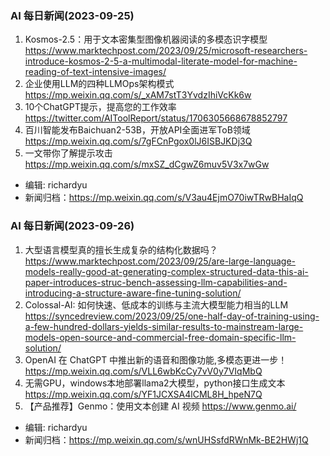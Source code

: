 ### AI 每日新闻(2023-09-25)

1. Kosmos-2.5：用于文本密集型图像机器阅读的多模态识字模型 https://www.marktechpost.com/2023/09/25/microsoft-researchers-introduce-kosmos-2-5-a-multimodal-literate-model-for-machine-reading-of-text-intensive-images/
2. 企业使用LLM的四种LLMOps架构模式 https://mp.weixin.qq.com/s/_xAM7stT3YvdzIhiVcKk6w
3. 10个ChatGPT提示，提高您的工作效率 https://twitter.com/AIToolReport/status/1706305668678852797
4. 百川智能发布Baichuan2-53B，开放API全面进军ToB领域 https://mp.weixin.qq.com/s/7gFCnPgox0lJ6ISBJKDj3Q
5. 一文带你了解提示攻击 https://mp.weixin.qq.com/s/mxSZ_dCgwZ6muv5V3x7wGw

* 编辑: richardyu
* 新闻归档：https://mp.weixin.qq.com/s/V3au4EjmO70iwTRwBHaIqQ


### AI 每日新闻(2023-09-26)

1. 大型语言模型真的擅长生成复杂的结构化数据吗？ https://www.marktechpost.com/2023/09/25/are-large-language-models-really-good-at-generating-complex-structured-data-this-ai-paper-introduces-struc-bench-assessing-llm-capabilities-and-introducing-a-structure-aware-fine-tuning-solution/
2. Colossal-AI: 如何快速、低成本的训练与主流大模型能力相当的LLM https://syncedreview.com/2023/09/25/one-half-day-of-training-using-a-few-hundred-dollars-yields-similar-results-to-mainstream-large-models-open-source-and-commercial-free-domain-specific-llm-solution/
3. OpenAI 在 ChatGPT 中推出新的语音和图像功能,多模态更进一步！https://mp.weixin.qq.com/s/VLL6wbKcCy7vV0y7VIqMbQ
4. 无需GPU，windows本地部署llama2大模型，python接口生成文本 https://mp.weixin.qq.com/s/YF1JCXSA4lCML8H_hpeN7Q
5. 【产品推荐】Genmo：使用文本创建 AI 视频 https://www.genmo.ai/

* 编辑: richardyu
* 新闻归档：https://mp.weixin.qq.com/s/wnUHSsfdRWnMk-BE2HWj1Q
